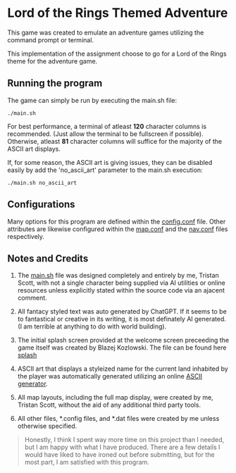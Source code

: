 # Lord of the Rings Themed Adventure

This game was created to emulate an adventure games utilizing the command prompt or terminal.

This implementation of the assignment choose to go for a Lord of the Rings theme for the adventure game.

## Running the program

The game can simply be run by executing the main.sh file:
```shell
./main.sh
```

For best performance, a terminal of atleast **120** character columns is recommended. (Just allow the terminal to be fullscreen if possible). Otherwise, atleast **81** character columns will suffice for the majority of the ASCII art displays.

If, for some reason, the ASCII art is giving issues, they can be disabled easily by add the 'no_ascii_art' parameter to the main.sh execution:
```shell
./main.sh no_ascii_art
```

## Configurations

Many options for this program are defined within the [config.conf](./config.conf) file. Other attributes are likewise configured within the [map.conf](./main.sh) and the [nav.conf](./nav.conf) files respectively.

## Notes and Credits
1. The [main.sh](./main.sh) file was designed completely and entirely by me, Tristan Scott, with not a single character being supplied via AI utilities or online resources unless explicitly stated within the source code via an ajacent comment.

1. All fantacy styled text was auto generated by ChatGPT. If it seems to be to fantastical or creative in its writing, it is most definately AI generated. (I am terrible at anything to do with world building).

1. The initial splash screen provided at the welcome screen preceeding the game itself was created by Blazej Kozlowski. The file can be found here [splash](./art/splash.dat)

1. ASCII art that displays a styleized name for the current land inhabited by the player was automatically generated utilizing an online [ASCII generator](https://patorjk.com/software/taag).

1. All map layouts, including the full map display, were created by me, Tristan Scott, without the aid of any additional third party tools.

1. All other files, *.config files, and *.dat files were created by me unless otherwise specified.

> Honestly, I think I spent way more time on this project than I needed, but I am happy with what I have produced. There are a few details I would have liked to have ironed out before submitting, but for the most part, I am satisfied with this program.